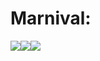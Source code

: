  # Marnival:

<img src="https://img.shields.io/badge/marnivale-black?style=for-the-badge&logo=meetup&logoColor=yellow"/><img src="https://img.shields.io/badge/HTML-black?style=for-the-badge&logo=html5&logoColor=yellow"/><img src="https://img.shields.io/badge/python-black?style=for-the-badge&logo=pythonanywhere&logoColor=yellow"/>

